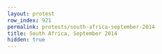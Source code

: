 ```yaml
---
layout: protest
row_index: 921
permalink: protests/south-africa-september-2014
title: South Africa, September 2014
hidden: true
---
```

